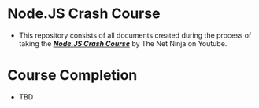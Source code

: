 # Node.JS Crash Course
- This repository consists of all documents created during the process of taking the [***Node.JS Crash Course***](https://www.youtube.com/playlist?list=PL4cUxeGkcC9jsz4LDYc6kv3ymONOKxwBU) by The Net Ninja on Youtube.

# Course Completion
- TBD